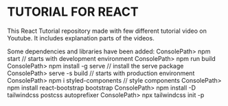 # TUTORIAL FOR REACT

This React Tutorial repository made with few different tutorial video on Youtube. It includes explanation parts of the videos.

Some dependencies and libraries have been added:
ConsolePath> npm start // starts with development environment
ConsolePath> npm run build
ConsolePath> npm install -g serve // install the serve package
ConsolePath> serve -s build // starts with production environment
ConsolePath> npm i styled-components // style components
ConsolePath> npm install react-bootstrap bootstrap
ConsolePath> npm install -D tailwindcss postcss autoprefixer
ConsolePath> npx tailwindcss init -p
